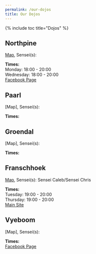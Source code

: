 ```yaml
---
permalink: /our-dojos
title: Our Dojos
---
```


{% include toc title="Dojos" %}

## Northpine
[Map](https://www.google.com/maps/place/Northpine+Community+Hall/@-33.879583,18.7218741,12z/data=!4m5!3m4!1s0x1dcc516074aaea37:0x4bd396d8e9e8b608!8m2!3d-33.8710569!4d18.7110901),
Sensei(s): 

**Times:**
<br>Monday: 18:00 - 20:00
<br>Wednesday: 18:00 - 20:00
<br>[Facebook Page](https://www.facebook.com/Samurai-Karate-Northpine-202313093262851)


## Paarl
[Map],
Sensei(s): 

**Times:**


## Groendal
[Map],
Sensei(s): 

**Times:**


## Franschhoek
[Map](https://www.google.com/maps/place/15+Fabriek+St,+Franschhoek,+7690/@-33.9076628,19.1147608,19z/data=!3m1!4b1!4m5!3m4!1s0x1dcdbc8cbe4fe72f:0xbb95fa46965400be!8m2!3d-33.9076639!4d19.115308),
Sensei(s): Sensei Caleb/Sensei Chris

**Times:**
<br>Tuesday: 19:00 - 20:00
<br>Thursday: 19:00 - 20:00
<br>[Main Site](//fsh.baska.co.za)


## Vyeboom
[Map],
Sensei(s): 

**Times:**
<br>[Facebook Page](https://www.facebook.com/Samurai-Karate-Vyeboom-739151739448725)

